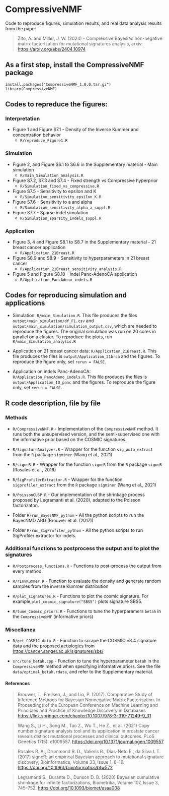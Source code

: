 # CompressiveNMF

Code to reproduce figures, simulation results, and real data analysis results from the paper 

> Zito, A. and Miller, J. W. (2024) - Compressive Bayesian non-negative matrix factorization for
mutational signatures analysis, arxiv: https://arxiv.org/abs/2404.10974

## As a first step, install the CompressiveNMF package

```
install.packages("CompressiveNMF_1.0.0.tar.gz")
library(CompressiveNMF)
```

## Codes to repreduce the figures:

### Interpretation
* Figure 1 and Figure S7.1 - Density of the Inverse Kummer and concentration behavior
  - `R/reproduce_Figure1.R`
  
### Simulation
* Figure 2, and Figure S6.1 to S6.6 in the Supplementary material - Main simulation
  - `R/main_Simulation_analysis.R`
* Figure S7.2, S7.3 and S7.4 - Fixed strength vs Compressive hyperprior
  - `R/Simulation_fixed_vs_compressive.R`
* Figure S7.5 - Sensitivity to epsilon and K
  - `R/Simulation_sensitivity_epsilon_K.R`
* Figure S7.6 - Sensitivity to a and alpha
  - `R/Simulation_sensitivity_alpha_a_suppl.R`
* Figure S7.7 - Sparse indel simulation
  - `R/Simulation_sparsity_indels_suppl.R`

### Application

* Figure 3, 4 and Figure S8.1 to S8.7 in the Supplementary material - 21 breast cancer application
  - `R/Application_21Breast.R`
* Figure S8.9 and S8.9 - Sensitivity to hyperparameters in 21 breast cancer
  - `R/Application_21Breast_sensitivity_analysis.R`
* Figure 5 and Figure S8.10 - Indel Panc-AdenoCA application
  - `R/Application_PancAdeno_indels.R`

## Codes for reproducing simulation and applications

* Simulation: `R/main_Simulation.R`. This file produces the files `output/main_simulation/df_F1.csv` and `output/main_simulation/simulation_output.csv`, which are needed to reproduce the figures. The original simulation was run on 20 cores in parallel on a cluster. To reproduce the plots, run  `R/main_Simulation_analysis.R`

* Application on 21 breast cancer data: `R/Application_21Breast.R`. This file produces the files is `output/Application_21brca` and the figures. To reproduce the figure only, set `rerun = FALSE`.

* Application on indels Panc-AdenoCA: `R/Application_PancAdeno_indels.R`. This file produces the files is `output/Application_ID_panc` and the figures. To reproduce the figure only, set `rerun = FALSE`.

## R code description, file by file

### Methods

- `R/CompressiveNMF.R` - Implementation of the `CompressiveNMF` method. It runs both the unsupervised version, and the semi-supervised one with the informative prior based on the COSMIC signatures. 

- `R/SignatureAnalyzer.R` - Wrapper for the function `sig_auto_extract` from the `R` package `sigminer` (Wang et al., 2021) 

- `R/signeR.R` - Wrapper for the function `signeR` from the `R` package `signeR` (Rosales et al., 2016) 

- `R/SigProfilerExtractor.R` - Wrapper for the function `sigprofiler_extract` from the `R` package `sigminer` (Wang et al., 2021) 

- `R/PoissonCUSP.R` - Our implementation of the shrinkage process proposed by Legramanti et al. (2020), adapted to the Poisson factorizaton. 

- Folder `R/run_BayesNMF_python` - All the python scripts to run the BayesNMD ARD (Brouwer et al. (2017))

- Folder `R/run_SigProfiler_python` - All the python scripts to run SigProfiler extractor for indels.

### Additional functions to postprocess the output and to plot the signatures

- `R/Postprocess_functions.R` - Functions to post-process the output from every method. 

- `R/rInvKummer.R` - Function to evaluate the density and generate random samples from the inverse Kummer distribution

- `R/plot_signatures.R` - Functions to plot the cosmic signature. For example,`plot_cosmic_signature("SBS5")` plots signature SBS5.  

- `R/tune_Cosmic_priors.R` - Functions to tune the hyperparamers `betah` in the `CompressiveNMF` (informative priors) 

### Miscellanea

- `R/get_COSMIC_data.R` - Function to scrape the COSMIC v3.4 signature data and the proposed aetiologies from https://cancer.sanger.ac.uk/signatures/sbs/ 

- `src/tune_betah.cpp`  - Function to tune the hyperparameter `betah` in the `CompressiveNMF` method when specifying informative priors. See the file `data/optimal_betah.rdata`, and refer to the Supplementary material.


#### References

> Brouwer, T., Frellsen, J., and Lio, P. (2017). Comparative Study of Inference Methods for Bayesian Nonnegative Matrix Factorisation. In Proceedings of the European Conference on Machine Learning and Principles and Practice of Knowledge Discovery in Databases
https://link.springer.com/chapter/10.1007/978-3-319-71249-9_31

> Wang S., Li H., Song M., Tao Z., Wu T., He Z., et al. (2021) Copy number signature analysis tool and its application in prostate cancer reveals distinct mutational processes and clinical outcomes. PLoS Genetics 17(5): e1009557.
https://doi.org/10.1371/journal.pgen.1009557

> Rosales R. A., Drummond R. D., Valieris R., Dias-Neto E., da Silva I. T. (2017) signeR: an empirical Bayesian approach to mutational signature discovery, Bioinformatics, Volume 33, Issue 1, 8–16. https://doi.org/10.1093/bioinformatics/btw572

> Legramanti S., Durante D., Dunson D. B. (2020) Bayesian cumulative shrinkage for infinite factorizations, Biometrika, Volume 107, Issue 3, 745–752. https://doi.org/10.1093/biomet/asaa008

